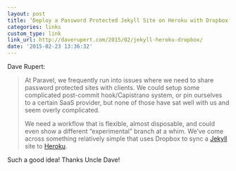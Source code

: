 ```yaml
---
layout: post
title: ‘Deploy a Password Protected Jekyll Site on Heroku with Dropbox’
categories: links
custom_type: link
link_url: http://daverupert.com/2015/02/jekyll-heroku-dropbox/
date: '2015-02-23 13:36:32'
---
```

Dave Rupert:

> At Paravel, we frequently run into issues where we need to share password protected sites with clients. We could setup some complicated post-commit hook/Capistrano system, or pin ourselves to a certain SaaS provider, but none of those have sat well with us and seem overly complicated.
>
> We need a workflow that is flexible, almost disposable, and could even show a different “experimental” branch at a whim. We’ve come across something relatively simple that uses Dropbox to sync a [Jekyll](http://jekyllrb.com/) site to [Heroku](http://heroku.com/).

Such a good idea! Thanks Uncle Dave!